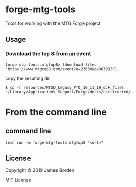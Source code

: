 # forge-mtg-tools

Tools for working with the MTG Forge project

## Usage

### Download the top 8 from an event

```
forge-mtg-tools.mtgtop8> (download-files "https://www.mtgtop8.com/event?e=23638&d=363913")
```

copy the resulting dir

```
$ cp -r resources/MTGO_Legacy_PTQ_10_11_19_dck_files ~/Library/Application\ Support/Forge/decks/constructed/
```

# From the command line

## command line
```
lein run -m forge-mtg-tools.mtgtop8 "<url>"
```

## License

Copyright © 2019 James Borden

MIT License

